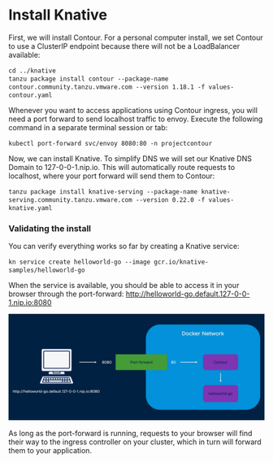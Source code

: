 # Install Knative

First, we will install Contour. For a personal computer install, we set Contour to use a ClusterIP endpoint because there will not be a LoadBalancer available:

```
cd ../knative
tanzu package install contour --package-name contour.community.tanzu.vmware.com --version 1.18.1 -f values-contour.yaml
```

Whenever you want to access applications using Contour ingress, you will need a port forward to send localhost traffic to envoy. Execute the following command in a separate terminal session or tab:

```
kubectl port-forward svc/envoy 8080:80 -n projectcontour
```

Now, we can install Knative. To simplify DNS we will set our Knative DNS Domain to 127-0-0-1.nip.io. This will automatically route requests to localhost, where your port forward will send them to Contour:

```
tanzu package install knative-serving --package-name knative-serving.community.tanzu.vmware.com --version 0.22.0 -f values-knative.yaml
```

### Validating the install

You can verify everything works so far by creating a Knative service:

```
kn service create helloworld-go --image gcr.io/knative-samples/helloworld-go
```

When the service is available, you should be able to access it in your browser through the port-forward: http://helloworld-go.default.127-0-0-1.nip.io:8080

![Ingress Traffic](../images/port-forward.png)

As long as the port-forward is running, requests to your browser will find their way to the ingress controller on your cluster, which in turn will forward them to your application.
